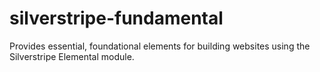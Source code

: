 # silverstripe-fundamental
Provides essential, foundational elements for building websites using the Silverstripe Elemental module.
